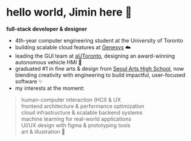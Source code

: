 # hello world, Jimin here 👋

**full-stack developer & designer**

- 4th-year computer engineering student at the University of Toronto  
- building scalable cloud features at [Genesys](https://www.genesys.com/) ☁️  
- leading the GUI team at [aUToronto](https://www.autodrive.utoronto.ca/), designing an award-winning autonomous vehicle HMI 🚗  
- graduated #1 in fine arts & design from [Seoul Arts High School](https://yego.sen.hs.kr/), now blending creativity with engineering to build impactful, user-focused software ✨  
- my interests at the moment:

> human-computer interaction (HCI) & UX  
> frontend architecture & performance optimization  
> cloud infrastructure & scalable backend systems  
> machine learning for real-world applications  
> UI/UX design with figma & prototyping tools  
> art & illustration 🎨
